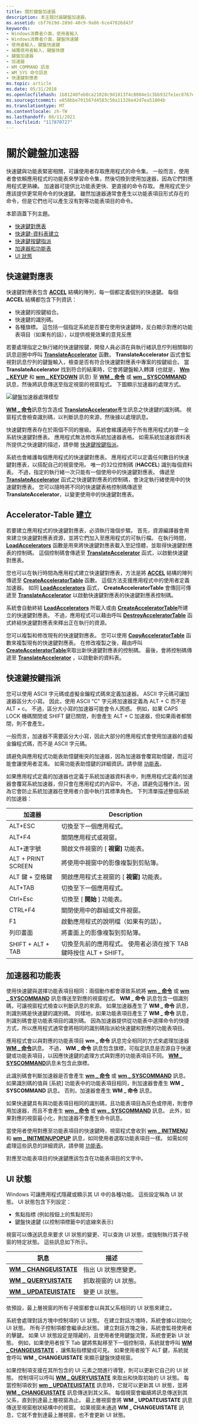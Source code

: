 ```yaml
---
title: 關於鍵盤加速器
description: 本主題討論鍵盤加速器。
ms.assetid: cbf7619d-289d-40c9-9a06-6ce47026d43f
keywords:
- Windows消費者介面，使用者輸入
- Windows消費者介面，鍵盤快速鍵
- 使用者輸入，鍵盤快速鍵
- 捕獲使用者輸入，鍵盤快捷
- 鍵盤加速器
- 加速器
- WM_COMMAND 訊息
- WM_SYS 命令訊息
- 快速鍵對應表
ms.topic: article
ms.date: 05/31/2018
ms.openlocfilehash: 1b81240feb0ca21028c9d1813f4c8004e1c3bb932fe1ec8767e3719c26e7a5db
ms.sourcegitcommit: e858bbe701567d4583c50a11326e42d7ea51804b
ms.translationtype: MT
ms.contentlocale: zh-TW
ms.lasthandoff: 08/11/2021
ms.locfileid: "117870727"
---
```

# <a name="about-keyboard-accelerators"></a>關於鍵盤加速器

快速鍵與功能表緊密相關，可讓使用者存取應用程式的命令集。 一般而言，使用者會依賴應用程式的功能表來學習命令集，然後切換到使用加速器，因為它們對應用程式更熟練。 加速器可提供比功能表更快、更直接的命令存取。 應用程式至少應該提供更常用命令的快速鍵。 雖然加速器通常會產生以功能表項目形式存在的命令，但是它們也可以產生沒有對等功能表項目的命令。

本節涵蓋下列主題。

-   [快速鍵對應表](#accelerator-tables)
-   [快速鍵-資料表建立](#accelerator-table-creation)
-   [快速鍵按鍵指派](#accelerator-keystroke-assignments)
-   [加速器和功能表](#accelerators-and-menus)
-   [UI 狀態](#ui-state)

## <a name="accelerator-tables"></a>快速鍵對應表

快速鍵對應表包含 [**ACCEL**](/windows/win32/api/winuser/ns-winuser-accel) 結構的陣列，每一個都定義個別的快速鍵。 每個 **ACCEL** 結構都包含下列資訊：

-   快速鍵的按鍵組合。
-   快速鍵的識別碼。
-   各種旗標。 這包括一個指定系統是否要在使用快速鍵時，反白顯示對應的功能表項目（如果有的話），以提供視覺效果的意見反應

若要處理指定之執行緒的快速鍵按鍵，開發人員必須在與執行緒訊息佇列相關聯的訊息迴圈中呼叫 [**TranslateAccelerator**](/windows/desktop/api/Winuser/nf-winuser-translateacceleratora) 函數。 **TranslateAccelerator** 函式會監視對訊息佇列的鍵盤輸入，檢查是否有符合快速鍵對應表中專案的按鍵組合。 當 **TranslateAccelerator** 找到符合的結果時，它會將鍵盤輸入轉譯 (也就是， [**Wm \_ KEYUP**](/windows/desktop/inputdev/wm-keyup) 和 [**wm \_ KEYDOWN**](/windows/desktop/inputdev/wm-keydown) 訊息) 至 [**WM \_ 命令**](wm-command.md) 或 [**wm \_ SYSCOMMAND**](wm-syscommand.md) 訊息，然後將訊息傳送至指定視窗的視窗程式。 下圖顯示加速器的處理方式。

![鍵盤加速器處理模型](images/cskac-01.png)

[**WM \_ 命令**](wm-command.md)訊息包含造成 [**TranslateAccelerator**](/windows/desktop/api/Winuser/nf-winuser-translateacceleratora)產生訊息之快速鍵的識別碼。 視窗程式會檢查識別碼，以判斷訊息的來源，然後據以處理訊息。

快速鍵對應表存在於兩個不同的層級。 系統會維護適用于所有應用程式的單一全系統快速鍵對應表。 應用程式無法修改系統加速器表格。 如需系統加速器資料表所提供之快速鍵的描述，請參閱 [快速鍵按鍵指派](#accelerator-keystroke-assignments)。

系統也會維護每個應用程式的快速鍵對應表。 應用程式可以定義任何數目的快速鍵對應表，以搭配自己的視窗使用。 唯一的32位控制碼 (**HACCEL**) 識別每個資料表。 不過，指定的執行緒一次只能有一個使用中的快速鍵對應表。 傳遞至 [**TranslateAccelerator**](/windows/desktop/api/Winuser/nf-winuser-translateacceleratora) 函式之快速鍵對應表的控制碼，會決定執行緒使用中的快速鍵對應表。 您可以隨時將不同的快速鍵表格控制碼傳遞至 **TranslateAccelerator**，以變更使用中的快速鍵對應表。

## <a name="accelerator-table-creation"></a>Accelerator-Table 建立

若要建立應用程式的快速鍵對應表，必須執行幾個步驟。 首先，資源編譯器會用來建立快速鍵對應表資源，並將它們加入至應用程式的可執行檔。 在執行時間， [**LoadAccelerators**](/windows/desktop/api/Winuser/nf-winuser-loadacceleratorsa) 函數是用來將快速鍵對應表載入至記憶體，並取得快速鍵對應表的控制碼。 這個控制碼會傳遞至 [**TranslateAccelerator**](/windows/desktop/api/Winuser/nf-winuser-translateacceleratora) 函式，以啟動快速鍵對應表。

您也可以在執行時間為應用程式建立快速鍵對應表，方法是將 [**ACCEL**](/windows/win32/api/winuser/ns-winuser-accel) 結構的陣列傳遞至 [**CreateAcceleratorTable**](/windows/desktop/api/Winuser/nf-winuser-createacceleratortablea) 函數。 這個方法支援應用程式中的使用者定義加速器。 如同 [**LoadAccelerators**](/windows/desktop/api/Winuser/nf-winuser-loadacceleratorsa) 函式， **CreateAcceleratorTable** 會傳回可傳遞至 [**TranslateAccelerator**](/windows/desktop/api/Winuser/nf-winuser-translateacceleratora) 以啟動快速鍵對應表的快速鍵對應表控制碼。

系統會自動終結 [**LoadAccelerators**](/windows/desktop/api/Winuser/nf-winuser-loadacceleratorsa) 所載入或由 [**CreateAcceleratorTable**](/windows/desktop/api/Winuser/nf-winuser-createacceleratortablea)所建立的快速鍵對應表。 不過，應用程式可以藉由呼叫 [**DestroyAcceleratorTable**](/windows/desktop/api/Winuser/nf-winuser-destroyacceleratortable) 函式終結快速鍵對應表來釋出正在執行的資源。

您可以複製和修改現有的快速鍵對應表。 您可以使用 [**CopyAcceleratorTable**](/windows/desktop/api/Winuser/nf-winuser-copyacceleratortablea) 函數來複製現有的快速鍵對應表。 在修改複製之後，藉由呼叫 [**CreateAcceleratorTable**](/windows/desktop/api/Winuser/nf-winuser-createacceleratortablea)來取出新快速鍵對應表的控制碼。 最後，會將控制碼傳遞至 [**TranslateAccelerator**](/windows/desktop/api/Winuser/nf-winuser-translateacceleratora) ，以啟動新的資料表。

## <a name="accelerator-keystroke-assignments"></a>快速鍵按鍵指派

您可以使用 ASCII 字元碼或虛擬金鑰程式碼來定義加速器。 ASCII 字元碼可讓加速器區分大小寫。 因此，使用 ASCII "C" 字元將加速器定義為 ALT + C 而不是 ALT + c。 不過，區分大小寫的加速器可能會令人困惑。 例如，如果 CAPS LOCK 機碼關閉或 SHIFT 鍵已關閉，則會產生 ALT + C 加速器，但如果兩者都關閉，則不會產生。

一般而言，加速器不需要區分大小寫，因此大部分的應用程式會使用加速器的虛擬金鑰程式碼，而不是 ASCII 字元碼。

請避免與應用程式功能表助憶鍵衝突的加速器，因為加速器會覆寫助憶鍵，而這可能會讓使用者混淆。 如需功能表助憶鍵的詳細資訊，請參閱 [功能表](menus.md)。

如果應用程式定義的加速器也定義于系統加速器資料表中，則應用程式定義的加速器會覆寫系統加速器，但只會在應用程式的內容中。 不過，請避免這種作法，因為它會防止系統加速器在使用者介面中執行其標準角色。 下列清單描述整個系統的加速器：



| 加速器                 | Description                                                                                                      |
|------------------|-------------------------------------------------------------------------------------------------------|
| ALT+ESC          | 切換至下一個應用程式。                                                                     |
| ALT+F4           | 關閉應用程式或視窗。                                                                    |
| ALT+連字號       | 開啟文件視窗的 [ **視窗]** 功能表。                                                      |
| ALT + PRINT SCREEN | 將使用中視窗中的影像複製到剪貼簿。                                              |
| ALT 鍵 + 空格鍵     | 開啟應用程式主視窗的 [ **視窗]** 功能表。                                          |
| ALT+TAB          | 切換至下一個應用程式。                                                                     |
| Ctrl+Esc         | 切換至 [ **開始** ] 功能表。                                                                       |
| CTRL+F4          | 關閉使用中的群組或文件視窗。                                                           |
| F1               | 啟動應用程式的說明檔（如果有的話）。                                                    |
| 列印畫面     | 將畫面上的影像複製到剪貼簿。                                                     |
| SHIFT + ALT + TAB    | 切換至先前的應用程式。 使用者必須在按下 TAB 鍵時按住 ALT + SHIFT。 |



 

## <a name="accelerators-and-menus"></a>加速器和功能表

使用快速鍵與選擇功能表項目相同：兩個動作都會導致系統將 [**wm \_ 命令**](wm-command.md) 或 [**wm \_ SYSCOMMAND**](wm-syscommand.md) 訊息傳送至對應的視窗程式。 **WM \_ 命令** 訊息包含一個識別碼，可讓視窗程式檢查以判斷訊息的來源。 如果加速器產生了 **WM \_ 命令** 訊息，則識別碼是快速鍵的識別碼。 同樣地，如果功能表項目產生了 **WM \_ 命令** 訊息，則識別碼會是功能表項目的識別碼。 因為加速器提供從功能表中選擇命令的快捷方式，所以應用程式通常會將相同的識別碼指派給快速鍵和對應的功能表項目。

應用程式會以與對應的功能表項目 **wm \_ 命令** 訊息完全相同的方式來處理加速器 [**WM \_ 命令**](wm-command.md)訊息。 不過， **WM \_ 命令** 訊息包含旗標，可指定訊息是否源自于快速鍵或功能表項目，以因應快速鍵的處理方式與對應的功能表項目不同。 [**WM \_ SYSCOMMAND**](wm-syscommand.md)訊息未包含此旗標。

此識別碼會判斷加速器是否會產生 [**wm \_ 命令**](wm-command.md) 或 [**wm \_ SYSCOMMAND**](wm-syscommand.md) 訊息。 如果識別碼的值與 [系統] 功能表中的功能表項目相同，則加速器會產生 **WM \_ SYSCOMMAND** 訊息。 否則，加速器會產生 **WM \_ 命令** 訊息。

如果快速鍵具有與功能表項目相同的識別碼，且功能表項目為灰色或停用，則會停用加速器，而且不會產生 [**wm \_ 命令**](wm-command.md) 或 [**wm \_ SYSCOMMAND**](wm-syscommand.md) 訊息。 此外，如果對應的視窗最小化，則加速器不會產生命令訊息。

當使用者使用對應至功能表項目的快速鍵時，視窗程式會收到 [**wm \_ INITMENU**](wm-initmenu.md) 和 [**wm \_ INITMENUPOPUP**](wm-initmenupopup.md) 訊息，如同使用者選取功能表項目一樣。 如需如何處理這些訊息的詳細資訊，請參閱 [功能表](menus.md)。

對應至功能表項目的快速鍵應該包含在功能表項目的文字中。

## <a name="ui-state"></a>UI 狀態

Windows 可讓應用程式隱藏或顯示其 UI 中的各種功能。 這些設定稱為 UI 狀態。 UI 狀態包含下列設定：

-   焦點指標 (例如按鈕上的焦點矩形) 
-   鍵盤快速鍵 (以控制項標籤中的底線來表示) 

視窗可以傳送訊息來要求 UI 狀態的變更、可以查詢 UI 狀態，或強制執行其子視窗的特定狀態。 這些訊息如下所示。



| 訊息                                       | 描述                                |
|-----------------------------------------------|--------------------------------------------|
| [**WM \_ CHANGEUISTATE**](wm-changeuistate.md) | 指出 UI 狀態應變更。 |
| [**WM \_ QUERYUISTATE**](wm-queryuistate.md)   | 抓取視窗的 UI 狀態。       |
| [**WM \_ UPDATEUISTATE**](wm-updateuistate.md) | 變更 UI 狀態。                      |



 

依預設，最上層視窗的所有子視窗都會以與其父系相同的 UI 狀態來建立。

系統會處理對話方塊中控制項的 UI 狀態。 在建立對話方塊時，系統會據以初始化 UI 狀態。 所有子控制項都會繼承此狀態。 建立對話方塊之後，系統會監視使用者的擊鍵。 如果 UI 狀態設定是隱藏的，且使用者使用鍵盤流覽，系統會更新 UI 狀態。 例如，如果使用者按下 Tab 鍵將焦點移至下一個控制項，系統就會呼叫 [**WM \_ CHANGEUISTATE**](wm-changeuistate.md) ，讓焦點指標變成可見。 如果使用者按下 ALT 鍵，系統就會呼叫 **WM \_ CHANGEUISTATE** 來顯示鍵盤快捷視窗。

如果控制項支援在其所包含的 UI 元素之間進行導覽，則可以更新它自己的 UI 狀態。 控制項可以呼叫 [**WM \_ QUERYUISTATE**](wm-queryuistate.md) 來取出和快取初始的 UI 狀態。 每當控制項收到 [**wm \_ UPDATEUISTATE**](wm-updateuistate.md) 訊息時，它就可以更新其 UI 狀態，並將 [**WM \_ CHANGEUISTATE**](wm-changeuistate.md) 訊息傳送到其父系。 每個視窗會繼續將訊息傳送到其父系，直到到達最上層視窗為止。 最上層視窗會將 **WM \_ UPDATEUISTATE** 訊息傳送至視窗樹狀結構中的視窗。 如果視窗未通過 **WM \_ CHANGEUISTATE** 訊息，它就不會到達最上層視窗，也不會更新 UI 狀態。

 

 